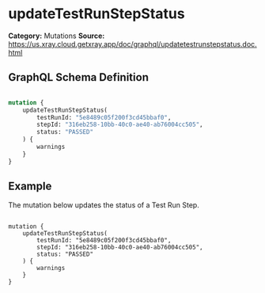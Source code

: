 # updateTestRunStepStatus

**Category:** Mutations
**Source:** https://us.xray.cloud.getxray.app/doc/graphql/updatetestrunstepstatus.doc.html

## GraphQL Schema Definition

```graphql

mutation {
    updateTestRunStepStatus(
        testRunId: "5e8489c05f200f3cd45bbaf0",
        stepId: "316eb258-10bb-40c0-ae40-ab76004cc505",
        status: "PASSED"
    ) {
        warnings
    }
}

```

## Example

The mutation below updates the status of a Test Run Step.

```

mutation {
    updateTestRunStepStatus(
        testRunId: "5e8489c05f200f3cd45bbaf0",
        stepId: "316eb258-10bb-40c0-ae40-ab76004cc505",
        status: "PASSED"
    ) {
        warnings
    }
}

```